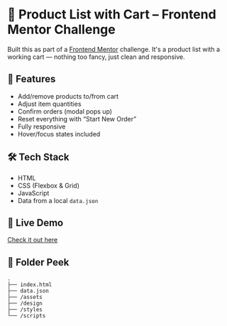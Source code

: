 # 🛒 Product List with Cart – Frontend Mentor Challenge

Built this as part of a [Frontend Mentor](https://www.frontendmentor.io) challenge. It's a product list with a working cart — nothing too fancy, just clean and responsive.

## 🧩 Features

- Add/remove products to/from cart  
- Adjust item quantities  
- Confirm orders (modal pops up)  
- Reset everything with “Start New Order”  
- Fully responsive  
- Hover/focus states included

## 🛠️ Tech Stack

- HTML  
- CSS (Flexbox & Grid)  
- JavaScript  
- Data from a local `data.json`

## 🚀 Live Demo

[Check it out here](https://your-live-site-url.com)

## 📂 Folder Peek

```
.
├── index.html
├── data.json
├── /assets
├── /design
├── /styles
└── /scripts
```
